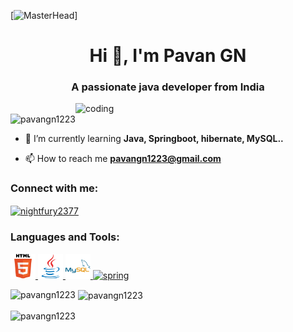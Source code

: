 [![MasterHead](https://unicheck.com/blog/wp-content/uploads/2015/09/nsl3.png)]
<h1 align="center">Hi 👋, I'm Pavan GN</h1>
<h3 align="center">A passionate java developer from India</h3>
<img align="right" alt="coding" width="400" src="https://acropolium.com/img/articles/most-popular-backend-frameworks/img01.jpg">

<p align="left"> <img src="https://komarev.com/ghpvc/?username=pavangn1223&label=Profile%20views&color=0e75b6&style=flat" alt="pavangn1223" /> </p>

- 🌱 I’m currently learning **Java, Springboot, hibernate, MySQL..**

- 📫 How to reach me **pavangn1223@gmail.com**

<h3 align="left">Connect with me:</h3>
<p align="left">
<a href="https://instagram.com/nightfury2377" target="blank"><img align="center" src="https://raw.githubusercontent.com/rahuldkjain/github-profile-readme-generator/master/src/images/icons/Social/instagram.svg" alt="nightfury2377" height="30" width="40" /></a>
</p>

<h3 align="left">Languages and Tools:</h3>
<p align="left"> <a href="https://www.w3.org/html/" target="_blank" rel="noreferrer"> <img src="https://raw.githubusercontent.com/devicons/devicon/master/icons/html5/html5-original-wordmark.svg" alt="html5" width="40" height="40"/> </a> <a href="https://www.java.com" target="_blank" rel="noreferrer"> <img src="https://raw.githubusercontent.com/devicons/devicon/master/icons/java/java-original.svg" alt="java" width="40" height="40"/> </a> <a href="https://www.mysql.com/" target="_blank" rel="noreferrer"> <img src="https://raw.githubusercontent.com/devicons/devicon/master/icons/mysql/mysql-original-wordmark.svg" alt="mysql" width="40" height="40"/> </a> <a href="https://spring.io/" target="_blank" rel="noreferrer"> <img src="https://www.vectorlogo.zone/logos/springio/springio-icon.svg" alt="spring" width="40" height="40"/> </a> </p>

<p><img align="left" src="https://github-readme-stats.vercel.app/api/top-langs?username=pavangn1223&show_icons=true&locale=en&layout=compact" alt="pavangn1223" /></p>

<p>&nbsp;<img align="center" src="https://github-readme-stats.vercel.app/api?username=pavangn1223&show_icons=true&locale=en" alt="pavangn1223" /></p>

<p><img align="center" src="https://github-readme-streak-stats.herokuapp.com/?user=pavangn1223&" alt="pavangn1223" /></p>
